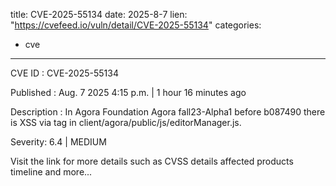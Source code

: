 
title: CVE-2025-55134
date: 2025-8-7
lien: "https://cvefeed.io/vuln/detail/CVE-2025-55134"
categories:
  - cve
---

CVE ID : CVE-2025-55134

Published :  Aug. 7
2025
4:15 p.m. | 1 hour
16 minutes ago

Description : In Agora Foundation Agora fall23-Alpha1 before b087490
there is XSS via tag in client/agora/public/js/editorManager.js.

Severity: 6.4 | MEDIUM

Visit the link for more details
such as CVSS details
affected products
timeline
and more...
